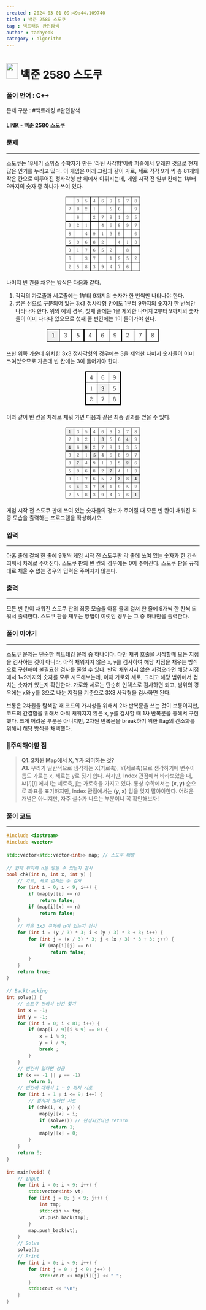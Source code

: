 ```yaml
---
created : 2024-03-01 09:49:44.109740
title : 백준 2580 스도쿠
tag : 백트래킹 완전탐색 
author : taehyeok
category : algorithm
---
```

# <img src="https://d2gd6pc034wcta.cloudfront.net/tier/12.svg" width="30" height="40"> 백준 2580 스도쿠

### 풀이 언어 : C++

문제 구분 : #백트래킹 #완전탐색 
#### [LINK - 백준 2580 스도쿠](https://www.acmicpc.net/problem/2580)

### 문제
<hr>

스도쿠는 18세기 스위스 수학자가 만든 '라틴 사각형'이랑 퍼즐에서 유래한 것으로 현재 많은 인기를 누리고 있다. 이 게임은 아래 그림과 같이 가로, 세로 각각 9개 씩 총 81개의 작은 칸으로 이루어진 정사각형 판 위에서 이뤄지는데, 게임 시작 전 일부 칸에는 1부터 9까지의 숫자 중 하나가 쓰여 있다.

<center><img src="./images/2580-1.png" width="200px" height="200px"></center>

나머지 빈 칸을 채우는 방식은 다음과 같다.
1. 각각의 가로줄과 세로줄에는 1부터 9까지의 숫자가 한 번씩만 나타나야 한다.
2. 굵은 선으로 구분되어 있는 3x3 정사각형 안에도 1부터 9까지의 숫자가 한 번씩만 나타나야 한다.
위의 예의 경우, 첫째 줄에는 1을 제외한 나머지 2부터 9까지의 숫자들이 이미 나타나 있으므로 첫째 줄 빈칸에는 1이 들어가야 한다.

<center><img src="./images/2580-2.png" width="300px"></center>

또한 위쪽 가운데 위치한 3x3 정사각형의 경우에는 3을 제외한 나머지 숫자들이 이미 쓰여있으므로 가운데 빈 칸에는 3이 들어가야 한다.

<center><img src="./images/2580-3.png" width="100px"></center>

이와 같이 빈 칸을 차례로 채워 가면 다음과 같은 최종 결과를 얻을 수 있다.

<center><img src="./images/2580-4.png" width="200px"></center>

게임 시작 전 스도쿠 판에 쓰여 있는 숫자들의 정보가 주어질 때 모든 빈 칸이 채워진 최종 모습을 출력하는 프로그램을 작성하시오.

### 입력
<hr>

아홉 줄에 걸쳐 한 줄에 9개씩 게임 시작 전 스도쿠판 각 줄에 쓰여 있는 숫자가 한 칸씩 띄워서 차례로 주어진다.
스도쿠 판의 빈 칸의 경우에는 0이 주어진다. 스도쿠 판을 규칙대로 채울 수 없는 경우의 입력은 주어지지 않는다.
### 출력
<hr>

모든 빈 칸이 채워진 스도쿠 판의 최종 모습을 아홉 줄에 걸쳐 한 줄에 9개씩 한 칸씩 띄워서 출력한다. 스도쿠 판을 채우는 방법이 여럿인 경우는 그 중 하나만을 출력한다.
### 풀이 이야기
<hr>

스도쿠 문제는 단순한 백트래킹 문제 중 하나이다. 다만 재귀 호출을 시작할때 모든 지점을 검사하는 것이 아니라, 아직 채워지지 않은 x, y를 검사하여 해당 지점을 채우는 방식으로 구현해야 불필요한 검사를 줄일 수 있다. 만약 채워지지 않은 지점으라면 해당 지점에서 1~9까지의 숫자를 모두 시도해보는데, 이때 가로와 세로, 그리고 해당 범위에서 겹치는 숫자가 있는지 확인한다. 가로와 세로는 단순히 인덱스로 검사하면 되고, 범위의 경우에는 x와 y를 3으로 나눈 지점을 기준으로 3X3 사각형을 검사하면 된다.

보통은 2차원을 탐색할 때 코드의 가시성을 위해서 2차 반복문을 쓰는 것이 보통이지만, 코드의 간결함을 위해서 아직 채워지지 않은 x, y를 검사할 때 1차 반복문을 통해서 구현했다. 크게 어려운 부분은 아니지만, 2차원 반복문을 break하기 위한 flag의 간소화를 위해서 해당 방식을 채택했다.

### 🚨주의해야할 점
>**Q1. 2차원 Map에서 X, Y가 의미하는 것?**  
>**A1.** 우리가 일반적으로 생각하는 X(가로축), Y(세로축)으로 생각하기에 변수이름도 가로는 x, 세로는 y로 짓기 쉽다. 하지만, Index 관점에서 바라보았을 때, $M[i][j]$ 에서 i는 세로축, j는 가로축을 가지고 있다. 통상 수학에서는 **(x, y)** 순으로 좌표를 표기하지만, Index 관점에서는 **(y, x)** 임을 잊지 말아야한다. 어려운 개념은 아니지만, 자주 실수가 나오는 부분이니 꼭 확인해보자!
### 풀이 코드
<hr>

``` c++
#include <iostream>
#include <vector>

std::vector<std::vector<int>> map; // 스도쿠 배열

// 현재 위치에 n을 넣을 수 있는지 검사
bool chk(int n, int x, int y) {
	// 가로, 세로 겹치는 수 검사
	for (int i = 0; i < 9; i++) {
		if (map[y][i] == n)
			return false;
		if (map[i][x] == n)
			return false;
	}
	// 작은 3x3 구역에 n이 있는지 검사
	for (int i = (y / 3) * 3; i < (y / 3) * 3 + 3; i++) {
		for (int j = (x / 3) * 3; j < (x / 3) * 3 + 3; j++) {
			if (map[i][j] == n)
				return false;
		}
	}
	return true;
}

// Backtracking
int solve() {
	// 스도쿠 판에서 빈칸 찾기
	int x = -1;
	int y = -1;
	for (int i = 0; i < 81; i++) {
		if (map[i / 9][i % 9] == 0) {
			x = i % 9;
			y = i / 9;
			break ;
		}
	}
	// 빈킨이 없다면 성공
	if (x == -1 || y == -1)
		return 1;
	// 빈칸에 대해서 1 ~ 9 까지 시도
	for (int i = 1 ; i <= 9; i++) {
		// 겹치지 않다면 시도
		if (chk(i, x, y)) {
			map[y][x] = i;
			if (solve()) // 완성되었다면 return
				return 1;
			map[y][x] = 0;
		}
	}
	return 0;
}

int main(void) {
	// Input
	for (int i = 0; i < 9; i++) {
		std::vector<int> vt;
		for (int j = 0; j < 9; j++) {
			int tmp;
			std::cin >> tmp;
			vt.push_back(tmp);
		}
		map.push_back(vt);
	}
	// Solve
	solve();
	// Print
	for (int i = 0; i < 9; i++) {
		for (int j = 0 ; j < 9; j++) {
			std::cout << map[i][j] << " ";
		}
		std::cout << "\n";
	}
}
```




